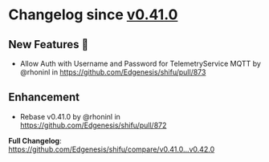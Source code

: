 # Changelog since [v0.41.0](https://github.com/Edgenesis/shifu/releases/tag/v0.41.0)

## New Features 🎉

* Allow Auth with Username and Password for TelemetryService MQTT by @rhoninl in https://github.com/Edgenesis/shifu/pull/873

## Enhancement

* Rebase v0.41.0 by @rhoninl in https://github.com/Edgenesis/shifu/pull/872

**Full Changelog**: https://github.com/Edgenesis/shifu/compare/v0.41.0...v0.42.0
